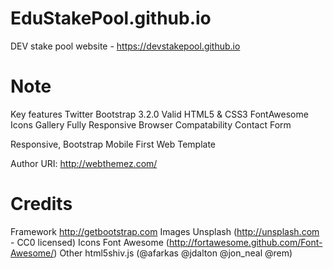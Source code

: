 # EduStakePool.github.io
DEV stake pool website - https://devstakepool.github.io

Note
====
Key features
Twitter Bootstrap 3.2.0
Valid HTML5 & CSS3
FontAwesome Icons
Gallery
Fully Responsive
Browser Compatability
Contact Form

Responsive, Bootstrap Mobile First Web Template
 
Author URI: http://webthemez.com/

Credits
=======
Framework  http://getbootstrap.com
Images	Unsplash (http://unsplash.com - CC0 licensed) 
Icons	Font Awesome (http://fortawesome.github.com/Font-Awesome/)
Other	html5shiv.js (@afarkas @jdalton @jon_neal @rem)

